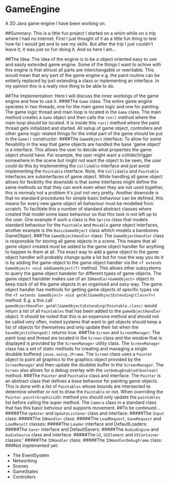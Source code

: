 # GameEngine
A 2D Java game engine I have been working on.

##Summary:
This is a little fun project I started on a whim while on a trip where I had no internet. First I just thought of it as a little fun thing to test how far I would get and to see my skills. But after the trip I just couldn't leave it, it was just so fun doing it. And so here I am...

##The Idea:
The idea of the engine is to be a object oriented easy to use and easily extended game engine. Some of the things I want to achive with this engine is that almost all parts are interchangable or rewritable. This would mean that any part of the game engine e.g. the paint routine can be entierly replaced by just extending a class or inplementing an interface. In my opinion this is a really nice thing to be able to do.

##The Implementation:
Here I will discuss the inner workings of the game engine and how to use it.
####The `Game` class:
The entire game engine operates in two threads, one for the main game logic and one for painting. The game logic thread and main loop is located in the `Game` class. The main method creates a `Game` object and then calls the `run()` method where the main loop should be located. It is inside this `run()` method where the paint thread gets initialized and started. All setup of game object, controllers and other game logic related things for the initial part of the game should be put in the `Game()` constructor.
####The `GameObject` interface:
To allow for some flexability in the way that game objects are handled the base 'game object' is a interface. This allows the user to decide what properties the game object should have. For example, the user might want a collider/trigger somewhere in the scene but might not want the object to be seen, the user could do this by implementing the `Collidable` interface and just avoid implementing the `Paintable` interface. Note, the `Collidable` and `Paintable` interfaces are subinterfaces of game object. While handling all game object  allows for fexibility the downside is that some interfaces might define the same methods so that they can work even when they are not used together, this is normaly not a problem it's just not very pretty. Another downside is that no standard procedures for simple basic behaviour can be defined, this means for every new game object all behaviour must be modelled from scratch. To facilitate this a number of standard abstract classes where created that model some base behaviour so that this task is not left up to the user. One example if such a class is the `Sprite` class that models standard behaviour for the `Paintable` and `Movable` game object interfaces, another example is the `BasicGameObject` class whitch models a barebones GameObject.
###The `GameObjectHandler` class:
The `GameObjectHandler` class is responsible for storing all game objects in a scene. This means that all game object created must be added to the game object handler for anything to happen to them at all. The exact way to add a game object to the game object handler will probably change quite a lot but for now the way you do it is by adding the game object to the game object handler via the `<T extends GameObject> void addGameObject(T)` method. This allows other subsystems to query the game object handeler for different types of game objects. The game object handeler makes use of an `IDHandler<GameObject>` object to keep track of all the game objects in an organised and easy way. The game object handler has methods for getting game objects of specific types via the `<T extends GameObject> void getAllGameObjectExtending(Class<T>)` method. E.g. a this call `gameObjectHandler.getAllGameObjectsExtending(Paintable.class)` would return a list of all `Paintables` that has been added to the `gameObjectHandler` object. It should be noted that this is an expensive method and should not be called very often, insted systems that want to get objects should keep a list of objects for themselves and only update their list when the `haveObjectsChanged()` returns true.
###The `Screen` and `ScreenManager`:
The paint loop and thread are located in the `Screen` class and the window that is displayed is provided by the `ScreenManager` utility class. The `ScreenManager` class has a set of static methods for creating and managing a single doubble buffered `javax.swing.JFrame`. The `Screen` class uses a `Painter` object to paint all graphics to the graphics object provided by the `ScreenManager` and then update the doubble buffer in the `ScreenManager`. The `Screen` also allows for a debug overlay with the `setDebugEnabled(boolean)` method.
###The `Painter` and `Paintable` class and interface:
The `Painter` is an abstract class that defines a base behavour for painting game objects. This is done with a list of `Paintables` whose bounds are intersected to determine whether or not to draw the `Paintable` or not. When overriding the `Painter.paint(Graphics2D)` method you should only update the `paintables` list before calling the super method. The `Camera` class in a standard class that has this basic behviour and supports movement.
##To be continued...
#####The `Updater` and `UpdateListener` class and interface:
#####The `Input` class:
#####The `IOHandler` class:
#####The `LoadRequest`, `SaveRequest` and `LoadResult` classes:
#####The `Loader` interface and DefaultLoaders:
#####The `Saver` interface and DefaultSavers:
#####The `AudioEngine` and `AudioSource` class and interface:
#####The `UI`, `UIElement` and `UIContainer` classes:'
#####The `IDHandler` class:
#####The `IDHandlerDebugFrame` class:
###Not implemented yet:
* The EventSystem
* Networking
* Scenes
* GameStates
* Controllers
